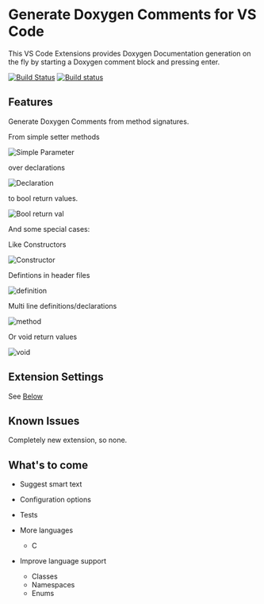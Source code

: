 # Generate Doxygen Comments for VS Code

This VS Code Extensions provides Doxygen Documentation generation on the fly by starting a Doxygen comment block and pressing enter.

[![Build Status](https://travis-ci.org/christophschlosser/doxdocgen.svg?branch=master)](https://travis-ci.org/christophschlosser/doxdocgen)
[![Build status](https://ci.appveyor.com/api/projects/status/4h84071p9tv0y9r6?svg=true)](https://ci.appveyor.com/project/christophschlosser/doxdocgen)

## Features

Generate Doxygen Comments from method signatures.

From simple setter methods

![Simple Parameter](images/param_simple.gif)

over declarations

![Declaration](images/declaration.gif)

to bool return values.

![Bool return val](images/bool.gif)

And some special cases:

Like Constructors

![Constructor](images/ctor.gif)

Defintions in header files

![definition](images/definition.gif)

Multi line definitions/declarations

![method](images/method.gif)

Or void return values

![void](images/void.gif)

## Extension Settings

See [Below](#whats-to-come)

## Known Issues

Completely new extension, so none.

## What's to come

* Suggest smart text

* Configuration options

* Tests

* More languages
  * C

* Improve language support
  * Classes
  * Namespaces
  * Enums
